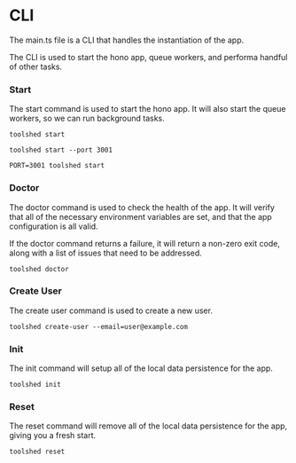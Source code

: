 # CLI

The main.ts file is a CLI that handles the instantiation of the app.

The CLI is used to start the hono app, queue workers, and performa handful of other tasks.

### Start

The start command is used to start the hono app. It will also start the queue workers, so we can run background tasks.

```
toolshed start

toolshed start --port 3001

PORT=3001 toolshed start
```

### Doctor

The doctor command is used to check the health of the app. It will verify that all of the necessary environment variables are set, and that the app configuration is all valid.

If the doctor command returns a failure, it will return a non-zero exit code, along with a list of issues that need to be addressed.

```
toolshed doctor
```

### Create User

The create user command is used to create a new user.

```
toolshed create-user --email=user@example.com
```

### Init

The init command will setup all of the local data persistence for the app.

```
toolshed init
```

### Reset

The reset command will remove all of the local data persistence for the app, giving you a fresh start.

```
toolshed reset
```
